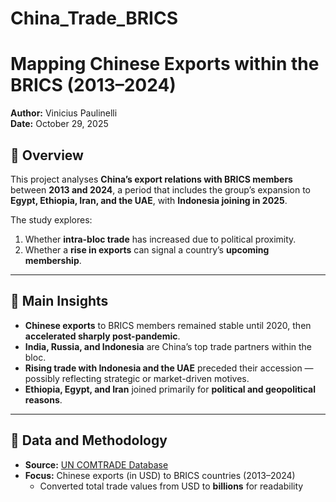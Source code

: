 # China_Trade_BRICS
# Mapping Chinese Exports within the BRICS (2013–2024)

**Author:** Vinicius Paulinelli  
**Date:** October 29, 2025  

## 📘 Overview

This project analyses **China’s export relations with BRICS members** between **2013 and 2024**, a period that includes the group’s expansion to **Egypt, Ethiopia, Iran, and the UAE**, with **Indonesia joining in 2025**.

The study explores:
1. Whether **intra-bloc trade** has increased due to political proximity.  
2. Whether a **rise in exports** can signal a country’s **upcoming membership**.

---

## 🧠 Main Insights

- **Chinese exports** to BRICS members remained stable until 2020, then **accelerated sharply post-pandemic**.  
- **India, Russia, and Indonesia** are China’s top trade partners within the bloc.  
- **Rising trade with Indonesia and the UAE** preceded their accession — possibly reflecting strategic or market-driven motives.  
- **Ethiopia, Egypt, and Iran** joined primarily for **political and geopolitical reasons**.

---

## 🧰 Data and Methodology

- **Source:** [UN COMTRADE Database](https://comtrade.un.org/)  
- **Focus:** Chinese exports (in USD) to BRICS countries (2013–2024)  
  - Converted total trade values from USD to **billions** for readability  

